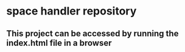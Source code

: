 # space handler repository

## This project can be accessed by running the index.html file in a browser
